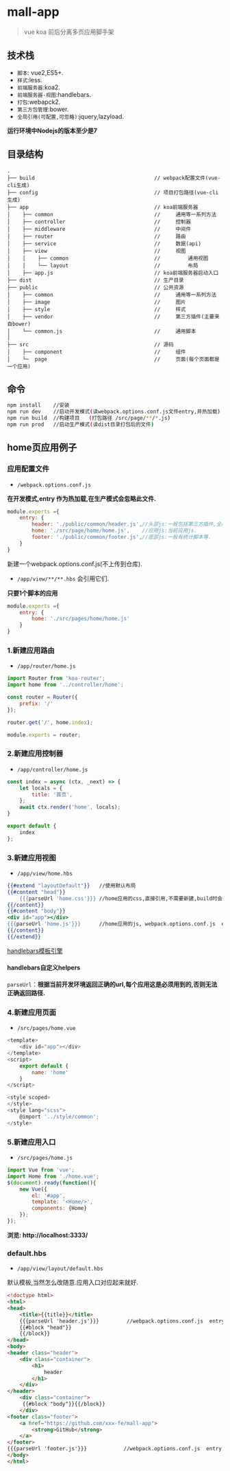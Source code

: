 # mall-app

> vue koa 前后分离多页应用脚手架


## 技术栈
* `脚本`: vue2,ES5+.
* `样式`:less.
* `前端服务器`:koa2.
* `前端服务器-视图`:handlebars.
* `打包`:webapck2.
* `第三方包管理`:bower.
* `全局引用(可配置,可忽略)`:jquery,lazyload.

**运行环境中Nodejs的版本至少是7**


## 目录结构
```text
.
├── build                                       // webpack配置文件(vue-cli生成)
├── config                                      // 项目打包路径(vue-cli生成)
├── app                                         // koa前端服务器
│    ├── common                                 //     通用等一系列方法
│    ├── controller                             //     控制器
│    ├── middleware                             //     中间件
│    ├── router                                 //     路由
│    ├── service                                //     数据(api)
│    ├── view                                   //     视图
│    │    ├── common                            //         通用视图
│    │    └── layout                            //         布局
│    ├── app.js                                 // koa前端服务器启动入口
├── dist                                        // 生产目录
├── public                                      // 公共资源
│    ├── common                                 //     通用等一系列方法
│    ├── image                                  //     图片
│    ├── style                                  //     样式
│    ├── vendor                                 //     第三方插件(主要来自bower)
│    └── common.js                              //     通用脚本
│
├── src                                         // 源码
│    ├── component                              //     组件
│    └─  page                                   //     页面(每个页面都是一个应用)

```

## 命令
``` bash
npm install    //安装
npm run dev    //启动开发模式(读webpack.options.conf.js文件entry,并热加载)
npm run build  //构建项目   (打包路径 /src/page/**/*.js)
npm run prod   //启动生产模式(读dist目录打包后的文件)
```

## home页应用例子

### 应用配置文件
* ```/webpack.options.conf.js```

**在开发模式,entry 作为热加载,在生产模式会忽略此文件.**
```javascript
module.exports ={
    entry: {
        header: './public/common/header.js',//头部js:一般包括第三方插件,全局通用函数等.(所有应用共享)
        home: './src/page/home/home.js',    //应用js:当前应用js.
        footer: './public/common/footer.js',//底部js:一般有统计脚本等.               (所有应用共享)
    }
}
```
新建一个webpack.options.conf.js(不上传到仓库).
* ```/app/view/**/**.hbs```  会引用它们.

**只要1个脚本的应用**
```javascript
module.exports ={
    entry: {
        home: './src/pages/home/home.js'
    }
}
```



### 1.新建应用路由
* ```/app/router/home.js```
```javascript
import Router from 'koa-router';
import home from '../controller/home';

const router = Router({
    prefix: '/'
});

router.get('/', home.index);

module.exports = router;
```

### 2.新建应用控制器
* ```/app/controller/home.js```
```javascript
const index = async (ctx, _next) => {
    let locals = {
        title: '首页',
    };
    await ctx.render('home', locals);
}

export default {
    index
};
```

### 3.新建应用视图
* ```/app/view/home.hbs```
```handlebars
{{#extend "layoutDefault"}}   //使用默认布局
{{#content "head"}}
    {{{parseUrl 'home.css'}}} //home应用的css,直接引用,不需要新建,build时会抽取vue的style成独立的文件.否则生产模式看不到样式.
{{/content}}
{{#content "body"}}
<div id="app"></div>
{{{parseUrl 'home.js'}}}      //home应用的js, webpack.options.conf.js  entry.home
{{/content}}
{{/extend}}
```
[handlebars模板引擎](https://github.com/wycats/handlebars.js)

#### handlebars自定义helpers

`parseUrl`：**根据当前开发环境返回正确的url,每个应用这是必须用到的,否则无法正确返回路径.**


### 4.新建应用页面
* ```/src/pages/home.vue```
```javascript
<template>
    <div id="app"></div>
</template>
<script>
    export default {
        name: 'home'
    }
</script>

<style scoped>
</style>
<style lang="scss">
    @import '../style/common';
</style>
```

### 5.新建应用入口
* ```/src/pages/home.js```
```javascript
import Vue from 'vue';
import Home from './home.vue';
$(document).ready(function(){
    new Vue({
        el: '#app',
        template: '<Home/>',
        components: {Home}
    });
});
```
**浏览: http://localhost:3333/**

### default.hbs
* ```/app/view/layout/default.hbs```

默认模板,当然怎么改随意.应用入口对应起来就好.

```html
<!doctype html>
<html>
<head>
    <title>{{title}}</title>
    {{{parseUrl 'header.js'}}}         //webpack.options.conf.js  entry.header
    {{#block "head"}}
    {{/block}}
</head>
<body>
<header class="header">
    <div class="container">
        <h1>
            header
        </h1>
    </div>
</header>
    <div class="container">
     {{#block "body"}}{{/block}}
    </div>
<footer class="footer">
    <a href="https://github.com/xxx-fe/mall-app">
        <strong>GitHub</strong>
    </a>
</footer>
{{{parseUrl 'footer.js'}}}            //webpack.options.conf.js  entry.footer
</body>
</html>
```
